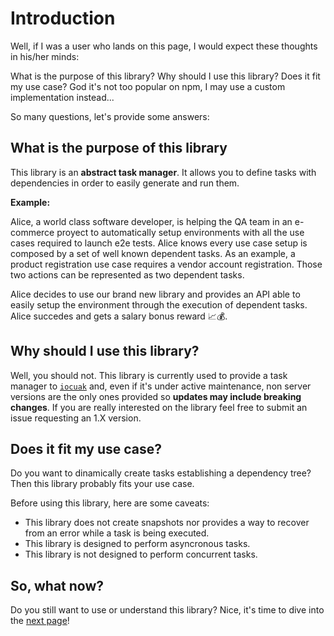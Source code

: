 # Introduction

Well, if I was a user who lands on this page, I would expect these thoughts in his/her minds:

What is the purpose of this library? Why should I use this library? Does it fit my use case? God it's not too popular on npm, I may use a custom implementation instead...

So many questions, let's provide some answers:

## What is the purpose of this library

This library is an **abstract task manager**. It allows you to define tasks with dependencies in order to easily generate and run them.

**Example:**

Alice, a world class software developer, is helping the QA team in an e-commerce proyect to automatically setup environments with all the use cases required to launch e2e tests. Alice knows every use case setup is composed by a set of well known dependent tasks. As an example, a product registration use case requires a vendor account registration. Those two actions can be represented as two dependent tasks.

Alice decides to use our brand new library and provides an API able to easily setup the environment through the execution of dependent tasks. Alice succedes and gets a salary bonus reward 📈💰.

## Why should I use this library?

Well, you should not. This library is currently used to provide a task manager to [`iocuak`](https://github.com/cuaklabs/cuaktask/tree/master/packages/iocuak) and, even if it's under active maintenance, non server versions are the only ones provided so **updates may include breaking changes**. If you are really interested on the library feel free to submit an issue requesting an 1.X version.

## Does it fit my use case?

Do you want to dinamically create tasks establishing a dependency tree? Then this library probably fits your use case.

Before using this library, here are some caveats:

- This library does not create snapshots nor provides a way to recover from an error while a task is being executed.
- This library is designed to perform asyncronous tasks.
- This library is not designed to perform concurrent tasks.

## So, what now?

Do you still want to use or understand this library? Nice, it's time to dive into the [next page](./2-the-big-picture)!
